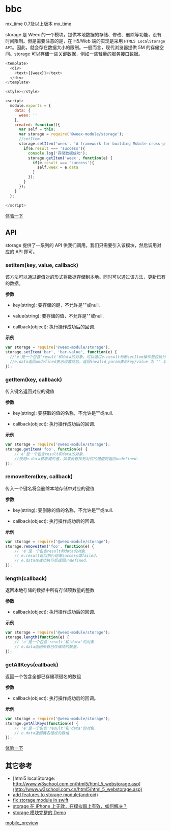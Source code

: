 # bbc

mx_time 
	0.7及以上版本
mx_time 




storage 是 Weex 的一个模块，提供本地数据的存储、修改、删除等功能，没有时间限制。但是需要注意的是，在 H5/Web 端的实现是采用 `HTML5 LocalStorage API`。因此，就会存在数据大小的限制。一般而言，现代浏览器提供 5M 的存储空间。storage 可以存储一些关键数据，例如一些轻量的服务接口数据。
````javascript
<template>
  <div>
    <text>{{weex}}</text>
  </div>
</template>

<style></style>

<script>
  module.exports = {
    data: {
      weex: ''
    },
    created: function(){
      var self = this;
      var storage = require('@weex-module/storage');
      //setItem
      storage.setItem('weex', 'A framework for building Mobile cross-platform UI', function(e) {
        if(e.result === 'success'){
          console.log('存储数据成功');
          storage.getItem('weex', function(e) {
            if(e.result === 'success'){
              self.weex = e.data
            }
          });
        }
      });
    }
  };
  
</script>
````   
[体验一下](http://www.baidu.com?123=test)


## API  
storage 提供了一系列的 API 供我们调用。我们只需要引入该模块，然后调用对应的 API 即可。

### setItem(key, value, callback)

该方法可以通过键值对的形式将数据存储到本地。同时可以通过该方法，更新已有的数据。

**参数**

* key(string): 要存储的键，不允许是""或null.

* value(string): 要存储的值，不允许是""或null.

* callback(object): 执行操作成功后的回调.

**示例**

````javascript
var storage = require('@weex-module/storage');
storage.setItem('bar', 'bar-value', function(e) {
  //'e'是一个包含'result'和data的对象。可以通过e.result判断setItem操作是否执行成功。
  //e.data返回undefined表示设置成功，返回invalid_param表示key/value 为 "" 或者 null
});
````      

### getItem(key, callback)

传入键名返回对应的键值

**参数**

+ key(string): 要获取的值的名称，不允许是""或null.

+ callback(object): 执行操作成功后的回调.

**示例**

````javascript
var storage = require('@weex-module/storage');
storage.getItem('foo', function(e) {
	//'e'是一个包含result和data的对象.
	//使用e.data获取键的值，如果没有找到对应的键值则返回undefined.
});
````

### removeItem(key, callback)

传入一个键名将会删除本地存储中对应的键值

**参数**

* key(string): 要删除的值的名称，不允许是""或null.

* callback(object): 执行操作成功后的回调.

**示例**

````javascript
var storage = require('@weex-module/storage');
storage.removeItem('foo', function(e) {
	// 'e'是一个包含result和data的对象.
	// e.result返回执行结果success或failed.
	// e.data在成功执行后返回undefined.
});
````

### length(callback)

返回本地存储的数据中所有存储项数量的整数

**参数**

* callback(object): 执行操作成功后的回调.

**示例**

````javascript
var storage = require('@weex-module/storage');
storage.length(function(e) {
	// 'e'是一个包含'result'和'data'的对象.
	// e.data返回所有已存储项的数量.
});
````

### getAllKeys(callback)

返回一个包含全部已存储项键名的数组

**参数**

* callback(object): 执行操作成功后的回调。   



**示例**

````javascript
var storage = require('@weex-module/storage');
storage.getAllKeys(function(e) {
	// 'e'是一个包含'result'和'data'的对象.
	// e.data返回键名组成的数组.
});
````  

[体验一下](https://m.taobao.com?123=test)

## 其它参考 

+ [html5 localStorage: http://www.w3school.com.cn/html5/html_5_webstorage.asp](http://www.w3school.com.cn/html5/html_5_webstorage.asp)       
+ [add features to storage module(android)](https://github.com/alibaba/weex/pull/1296) 
+ [fix storage module in swift](https://github.com/alibaba/weex/pull/998)       
+ [storage 在 iPhone 上无效，在模拟器上有效，如何解决？](https://github.com/alibaba/weex/issues/1453) 
+ [storage 模块完整的 Demo](https://github.com/alibaba/weex/blob/dev/examples/module/storage-demo.we)
      
[mobile_preview](http://gtms03.alicdn.com/tps/i3/TB1pQENMXXXXXaLXVXXkIFHLVXX-624-1105.jpg)